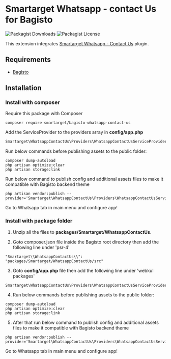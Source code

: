 # Smartarget Whatsapp - contact Us for Bagisto
![Packagist Downloads](https://img.shields.io/packagist/dt/smartarget/bagisto-whatsapp-contact-us) ![Packagist License](https://img.shields.io/packagist/l/smartarget/bagisto-whatsapp-contact-us)

This extension integrates [Smartarget Whatsapp - Contact Us](https://smartarget.online/demo.html?ref=bagisto-composer&app=whatsapp) plugin.

## Requirements
- [Bagisto](https://github.com/bagisto/bagisto)

## Installation

### Install with composer

Require this package with Composer

	composer require smartarget/bagisto-whatsapp-contact-us

Add the ServiceProvider to the providers array in **config/app.php**

```php
Smartarget\WhatsappContactUs\Providers\WhatsappContactUsServiceProvider::class
```

Run below commands before publishing assets to the public folder:
```
composer dump-autoload
php artisan optimize:clear
php artisan storage:link
```

Run below command to publish config and additional assets files to make it compatible with Bagisto backend theme

	php artisan vendor:publish --provider='Smartarget\WhatsappContactUs\Providers\WhatsappContactUsServiceProvider'

Go to Whatsapp tab in main menu and configure app!

### Install with package folder
1. Unzip all the files to **packages/Smartarget/WhatsappContactUs**.

2. Goto composer.json file inside the Bagisto root directory then add the following line under 'psr-4'
```
"Smartarget\\WhatsappContactUs\\": "packages/Smartarget/WhatsappContactUs/src"
```
3. Goto **config/app.php** file then add the following line under 'webkul packages'
```
Smartarget\WhatsappContactUs\Providers\WhatsappContactUsServiceProvider::class
```
4. Run below commands before publishing assets to the public folder:
```
composer dump-autoload
php artisan optimize:clear
php artisan storage:link
```
5. After that run below command to publish config and additional assets files to make it compatible with Bagisto backend theme
```
php artisan vendor:publish --provider='Smartarget\WhatsappContactUs\Providers\WhatsappContactUsServiceProvider'
```

Go to Whatsapp tab in main menu and configure app!
